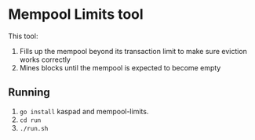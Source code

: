 # Mempool Limits tool

This tool:

1. Fills up the mempool beyond its transaction limit to make sure eviction works correctly
2. Mines blocks until the mempool is expected to become empty

## Running

1. `go install` kaspad and mempool-limits.
2. `cd run`
3. `./run.sh`


